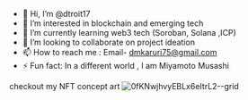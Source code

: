 - 👋 Hi, I’m @dtroit17
- 👀 I’m interested in blockchain and emerging tech
- 🌱 I’m currently learning web3 tech (Soroban, Solana ,ICP)
- 💞️ I’m looking to collaborate on project ideation
- 📫 How to reach me : Email- dmkaruri75@gmail.com
- ⚡ Fun fact: In a different world , I am Miyamoto Musashi

<!---
dtroit17/dtroit17 is a ✨ special ✨ repository because its `README.md` (this file) appears on your GitHub profile.
You can click the Preview link to take a look at your changes.
--->

checkout my NFT concept art
![0fKNwjhvyEBLx6eItrL2--grid](https://github.com/user-attachments/assets/02d90abf-f949-4154-936a-138d3fce2d30)
